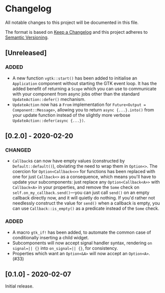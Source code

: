# Changelog

All notable changes to this project will be documented in this file.

The format is based on [Keep a Changelog](http://keepachangelog.com/en/1.0.0/) and this project
adheres to [Semantic Versioning](http://semver.org/spec/v2.0.0.html).

## [Unreleased]

### ADDED

-   A new function `vgtk::start()` has been added to initialise an `Application` component without
    starting the GTK event loop. It has the added benefit of returning a `Scope` which you can use
    to communicate with your component from async jobs other than the standard
    `UpdateAction::defer()` mechanism.
-   `UpdateAction` now has a `From` implementation for `Future<Output = Component::Message>`,
    allowing you to return `async {...}.into()` from your update function instead of the slightly
    more verbose `UpdateAction::defer(async {...})`.

## [0.2.0] - 2020-02-20

### CHANGED

-   `Callback`s can now have empty values (constructed by `Default::default()`), obviating the need
    to wrap them in `Option<>`. The coercion for `Option<Callback<>>` for functions has been
    replaced with one for just `Callback<>` as a consequence, which means you'll have to update your
    subcomponents: just replace any `Option<Callback<A>>` with `Callback<A>` in your properties, and
    remove the `Some` check on `self.on_my_callback.send()`—you can just call `send()` on an empty
    callback directly now, and it will quietly do nothing. If you'd rather not needlessly construct
    the value for `send()` when a callback is empty, you can use `Callback::is_empty()` as a
    predicate instead of the `Some` check.

### ADDED

-   A macro `gtk_if!` has been added, to automate the common case of conditionally inserting a child
    widget.
-   Subcomponents will now accept signal handler syntax, rendering `on signal=|| {}` into
    `on_signal=|| {}`, for consistency.
-   Properties which want an `Option<&A>` will now accept an `Option<A>`. (#33)

## [0.1.0] - 2020-02-07

Initial release.
